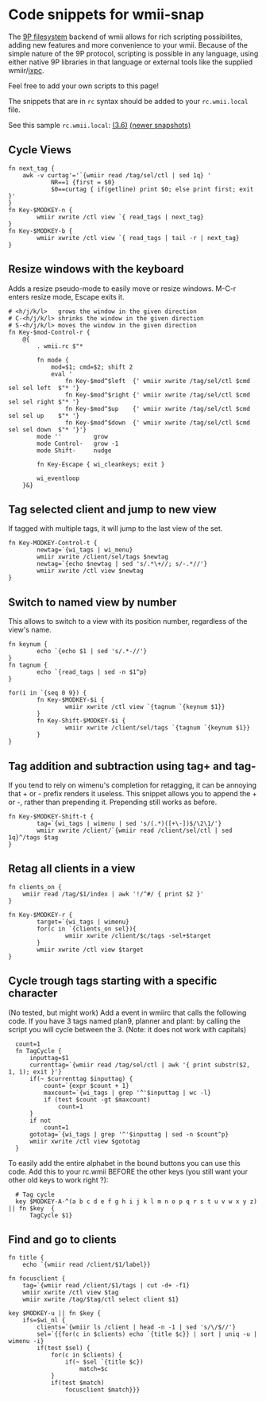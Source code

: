 Code snippets for wmii-snap
===========================

The [9P filesystem](http://en.wikipedia.org/wiki/9P) backend of wmii allows for
rich scripting possibilites, adding new features and more convenience to your
wmii. Because of the simple nature of the 9P protocol, scripting is possible in
any language, using either native 9P libraries in that language or external
tools like the supplied wmiir/[ixpc](http://libs.suckless.org/).

Feel free to add your own scripts to this page!

The snippets that are in `rc` syntax should be added to your `rc.wmii.local`
file.

See this sample `rc.wmii.local`: [(3.6)](http://sqweek.dnsdojo.org/wmii/rc.wmii.local-3.6) [(newer snapshots)](http://sqweek.dnsdojo.org/wmii/rc.wmii.local-20080520)

Cycle Views
-----------
    fn next_tag {
        awk -v curtag'='`{wmiir read /tag/sel/ctl | sed 1q} '
                NR==1 {first = $0}
                $0==curtag { if(getline) print $0; else print first; exit }'
    }
    fn Key-$MODKEY-n {
            wmiir xwrite /ctl view `{ read_tags | next_tag}
    }
    fn Key-$MODKEY-b {
            wmiir xwrite /ctl view `{ read_tags | tail -r | next_tag}
    }

Resize windows with the keyboard
--------------------------------
Adds a resize pseudo-mode to easily move or resize windows. M-C-r
enters resize mode, Escape exits it.

    # <h/j/k/l>   grows the window in the given direction
    # C-<h/j/k/l> shrinks the window in the given direction
    # S-<h/j/k/l> moves the window in the given direction
    fn Key-$mod-Control-r {
        @{
            . wmii.rc $"*

            fn mode {
                mod=$1; cmd=$2; shift 2
                eval '
                    fn Key-$mod^$left  {' wmiir xwrite /tag/sel/ctl $cmd sel sel left  $"* '}
                    fn Key-$mod^$right {' wmiir xwrite /tag/sel/ctl $cmd sel sel right $"* '}
                    fn Key-$mod^$up    {' wmiir xwrite /tag/sel/ctl $cmd sel sel up    $"* '}
                    fn Key-$mod^$down  {' wmiir xwrite /tag/sel/ctl $cmd sel sel down  $"* '}'}
            mode ''         grow
            mode Control-   grow -1
            mode Shift-     nudge

            fn Key-Escape { wi_cleankeys; exit }

            wi_eventloop
        }&}

Tag selected client and jump to new view
----------------------------------------
If tagged with multiple tags, it will jump to the last view of the set.

    fn Key-MODKEY-Control-t {
            newtag=`{wi_tags | wi_menu}
            wmiir xwrite /client/sel/tags $newtag
            newtag=`{echo $newtag | sed 's/.*\+//; s/-.*//'}
            wmiir xwrite /ctl view $newtag
    }

Switch to named view by number
-----------------------------

This allows to switch to a view with its position number, regardless of the view's name.

    fn keynum {
            echo `{echo $1 | sed 's/.*-//'}
    }
    fn tagnum {
            echo `{read_tags | sed -n $1^p}
    }

    for(i in `{seq 0 9}) {
            fn Key-$MODKEY-$i {
                    wmiir xwrite /ctl view `{tagnum `{keynum $1}}
            }
            fn Key-Shift-$MODKEY-$i {
                    wmiir xwrite /client/sel/tags `{tagnum `{keynum $1}}
            }
    }

Tag addition and subtraction using tag+ and tag-
------------------------------------------------

If you tend to rely on wimenu's completion for retagging, it can be annoying that + or - prefix
renders it useless. This snippet allows you to append the + or -, rather than prepending
it. Prepending still works as before.

    fn Key-$MODKEY-Shift-t {
            tag=`{wi_tags | wimenu | sed 's/(.*)([+\-])$/\2\1/'}
            wmiir xwrite /client/`{wmiir read /client/sel/ctl | sed 1q}^/tags $tag
    }

Retag all clients in a view
---------------------------
    fn clients_on {
        wmiir read /tag/$1/index | awk '!/^#/ { print $2 }'
    }

    fn Key-$MODKEY-r {
            target=`{wi_tags | wimenu}
            for(c in `{clients_on sel}){
                    wmiir xwrite /client/$c/tags -sel+$target
            }
            wmiir xwrite /ctl view $target
    }

Cycle trough tags starting with a specific character
----------------------------------------------------

(No tested, but might work)
Add a event in wmiirc that calls the following code.
If you have 3 tags named plan9, planner and plant: by calling the script you will cycle between the 3.
(Note: it does not work with capitals)

      count=1
      fn TagCycle {
          inputtag=$1
          currenttag=`{wmiir read /tag/sel/ctl | awk '{ print substr($2, 1, 1); exit }'}
          if(~ $currenttag $inputtag) {
              count=`{expr $count + 1}
              maxcount=`{wi_tags | grep '^'$inputtag | wc -l}
              if (test $count -gt $maxcount)
                  count=1
          }
          if not
              count=1
          gototag=`{wi_tags | grep '^'$inputtag | sed -n $count^p}
          wmiir xwrite /ctl view $gototag
      }

To easily add the entire alphabet in the bound buttons you can use this code.
Add this to your rc.wmii BEFORE the other keys (you still want your other old keys to work right ?):

      # Tag cycle
      key $MODKEY-A-^(a b c d e f g h i j k l m n o p q r s t u v w x y z) || fn $key  {
          TagCycle $1}

Find and go to clients
----------------------

    fn title {
        echo `{wmiir read /client/$1/label}}

    fn focusclient {
        tag=`{wmiir read /client/$1/tags | cut -d+ -f1}
        wmiir xwrite /ctl view $tag
        wmiir xwrite /tag/$tag/ctl select client $1}

    key $MODKEY-u || fn $key {
        ifs=$wi_nl {
            clients=`{wmiir ls /client | head -n -1 | sed 's/\/$//'}
            sel=`{{for(c in $clients) echo `{title $c}} | sort | uniq -u | wimenu -i}
            if(test $sel) {
                for(c in $clients) {
                    if(~ $sel `{title $c})
                        match=$c
                }
                if(test $match)
                    focusclient $match}}}

